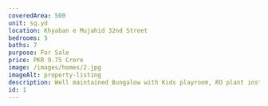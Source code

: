 ```yaml
---
coveredArea: 500
unit: sq.yd
location: Khyaban e Mujahid 32nd Street
bedrooms: 5
baths: 7
purpose: For Sale
price: PKR 9.75 Crore
image: /images/homes/2.jpg
imageAlt: property-listing
description: Well maintained Bungalow with Kids playroom, RO plant installed, 2 separate electric meters.
id: 1
---
```


